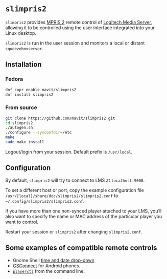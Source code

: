 # `slimpris2`

`slimpris2` provides [MPRIS 2](https://specifications.freedesktop.org/mpris-spec/latest/) remote control of [Logitech Media Server](http://wiki.slimdevices.com/index.php/Logitech_Media_Server), allowing it to be controlled using the user interface integrated into your Linux desktop.

`slimpris2` is run in the user session and monitors a local or distant `squeezeboxserver`.

## Installation

### Fedora

```sh
dnf copr enable mavit/slimpris2
dnf install slimpris2
```

### From source

```sh
git clone https://github.com/mavit/slimpris2.git
cd slimpris2
./autogen.sh
./configure --sysconfdir=/etc
make
sudo make install
```

Logout/login from your session.  Default prefix is `/usr/local`.

## Configuration

By default, `slimpris2` will try to connect to LMS at `localhost:9000`.

To set a different host or port, copy the example configuration file `/usr/[local]/share/doc/slimpris2/slimpris2.conf` to `~/.config/slimpris2/slimpris2.conf`.

If you have more than one non-synced player attached to your LMS, youʼll also want to specify the name or MAC address of the particular player you want to control.

Restart your session or `slimpris2` after changing `slimpris2.conf`.

## Some examples of compatible remote controls

- Gnome Shell [time and date drop-down](https://wiki.gnome.org/Projects/GnomeShell/CheatSheet#The_top_bar)
- [GSConnect](https://github.com/GSConnect/gnome-shell-extension-gsconnect/wiki) for Android phones.
- [`playerctl`](https://github.com/altdesktop/playerctl) from the command line.
